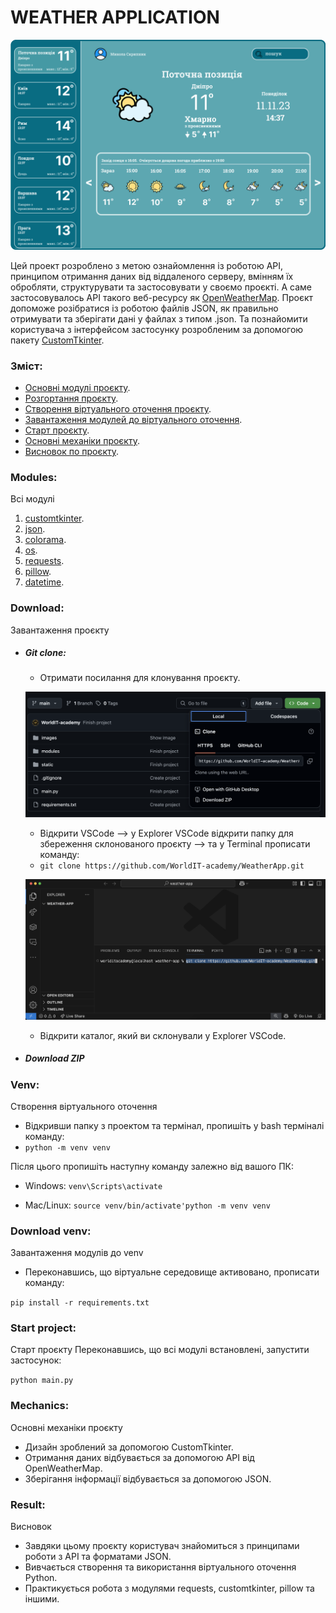 # WEATHER APPLICATION

![](static/icon/big%20screen.png)

Цей проект розроблено з метою ознайомлення із роботою API, принципом отримання даних від віддаленого серверу, вмінням їх обробляти, структурувати та застосовувати у своємо проєкті. А саме застосовувалось API такого веб-ресурсу як [OpenWeatherMap](https://openweathermap.org). Проєкт допоможе розібратися із роботою файлів JSON, як правильно отримувати та зберігати дані у файлах з типом .json. Та познайомити користувача з інтерфейсом застосунку розробленим за допомогою пакету [CustomTkinter](https://customtkinter.tomschimansky.com).

### Зміст:
- [Основні модулі проєкту](#modules).
- [Розгортання проєкту](#download).
- [Створення віртуального оточення проєкту](#venv).
- [Завантаження модулей до віртуального оточення](#download-venv).
- [Старт проєкту](#start-project).
- [Основні механіки проєкту](#mechanics).
- [Висновок по проєкту](#result).

### Modules:
Всі модулі
1. [customtkinter](https://customtkinter.tomschimansky.com).
2. [json](https://docs.python.org/3/library/json.html).
3. [colorama](https://pypi.org/project/colorama/).
4. [os](https://docs.python.org/uk/3.13/library/os.html).
5. [requests](https://pypi.org/project/requests/).
6. [pillow](https://pypi.org/project/pillow/).
7. [datetime](https://docs.python.org/3/library/datetime.html).


### Download:
Завантаження проєкту
- ##### Git clone:

    - Отримати посилання для клонування проєкту.

    ![](static/icon/clone_link.png)

    - Відкрити VSCode --> у Explorer VSCode відкрити папку для збереження склонованого проєкту --> та у Terminal прописати команду: 
    - `git clone https://github.com/WorldIT-academy/WeatherApp.git`

    ![](static/icon/clone_command.png)

    - Відкрити каталог, який ви склонували у Explorer VSCode.
    
- ##### Download ZIP

### Venv:
Створення віртуального оточення

- Відкривши папку з проектом та термінал, пропишіть у bash терміналі команду:
- `python -m venv venv`

Після цього пропишіть наступну команду залежно від вашого ПК:

- Windows:
`venv\Scripts\activate`

- Mac/Linux:
`source venv/bin/activate'python -m venv venv`

### Download venv:
Завантаження модулів до venv

- Переконавшись, що віртуальне середовище активовано, прописати команду:

`pip install -r requirements.txt`
### Start project:
Cтарт проєкту
Переконавшись, що всі модулі встановлені, запустити застосунок:

`python main.py`
### Mechanics:
Основні механіки проєкту
- Дизайн зроблений за допомогою CustomTkinter.
- Отримання даних відбувається за допомогою API від OpenWeatherMap.
- Зберігання інформації відбувається за допомогою JSON.
### Result:
Висновок
- Завдяки цьому проєкту користувач знайомиться з принципами роботи з API та форматами JSON.
- Вивчається створення та використання віртуального оточення Python.
- Практикується робота з модулями requests, customtkinter, pillow та іншими.